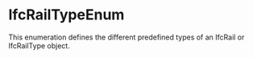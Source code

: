IfcRailTypeEnum
===============
This enumeration defines the different predefined types of an IfcRail or
IfcRailType object.


